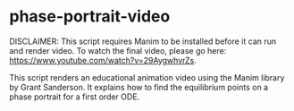 # phase-portrait-video
DISCLAIMER: This script requires Manim to be installed before it can run and render video. To watch the final video, please go here: https://www.youtube.com/watch?v=29AygwhvrZs.

This script renders an educational animation video using the Manim library by Grant Sanderson. It explains how to find the equilibrium points on a phase portrait for a first order ODE. 

